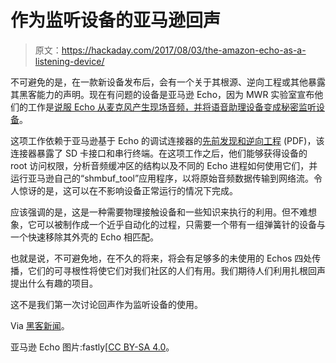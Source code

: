 # 作为监听设备的亚马逊回声

> 原文：<https://hackaday.com/2017/08/03/the-amazon-echo-as-a-listening-device/>

不可避免的是，在一款新设备发布后，会有一个关于其根源、逆向工程或其他暴露其黑客能力的声明。现在有问题的设备是亚马逊 Echo，因为 MWR 实验室宣布他们的工作是[说服 Echo 从麦克风产生现场音频，并将语音助理设备变成秘密监听设备](https://labs.mwrinfosecurity.com/blog/alexa-are-you-listening)。

这项工作依赖于亚马逊基于 Echo 的调试连接器的[先前发现和逆向工程](https://vanderpot.com/Clinton_Cook_Paper.pdf) (PDF)，该连接器暴露了 SD 卡接口和串行终端。在这项工作之后，他们能够获得设备的 root 访问权限，分析音频缓冲区的结构以及不同的 Echo 进程如何使用它们，并运行亚马逊自己的“shmbuf_tool”应用程序，以将原始音频数据传输到网络流。令人惊讶的是，这可以在不影响设备正常运行的情况下完成。

应该强调的是，这是一种需要物理接触设备和一些知识来执行的利用。但不难想象，它可以被制作成一个近乎自动化的过程，只需要一个带有一组弹簧针的设备与一个快速移除其外壳的 Echo 相匹配。

也就是说，不可避免地，在不久的将来，将会有足够多的未使用的 Echos 四处传播，它们的可寻根性将使它们对我们社区的人们有用。我们期待人们利用扎根回声提出什么有趣的项目。

这不是我们第一次讨论回声作为监听设备的使用。

Via [黑客新闻](https://news.ycombinator.com/item?id=14906254)。

亚马逊 Echo 图片:fastly[[CC BY-SA 4.0](https://commons.wikimedia.org/wiki/File:Amazon_Echo_1_2017-02-23.jpg)。
